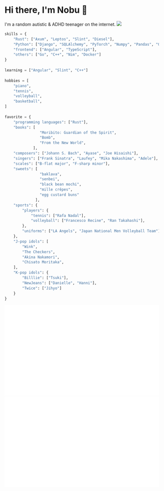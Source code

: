 # Hi there, I'm Nobu 👋

I'm a random autistic & ADHD teenager on the internet. <img src="https://user-images.githubusercontent.com/60306074/160750010-f3fe0b78-0090-4f61-be39-9a9ba9f29b3a.gif" width="45"> 
<be>

<!--
Django 5
Axum
Swift
Erlang
-->

```python
skills = {
    "Rust": ["Axum", "Leptos", "Slint", "Diesel"],
    "Python": ["Django", "SQLAlchemy", "PyTorch", "Numpy", "Pandas", "OpenCV"],
    "frontend": ["Angular", "TypeScript"],
    "others": ["Go", "C++", "Nim", "Docker"]
}

learning = ["Angular", "Slint", "C++"]

hobbies = [
    "piano",
    "tennis",
    "volleyball",
    "basketball",
]

favorite = {
    "programming languages": ["Rust"],
    "books": [
                "Moribito: Guardian of the Spirit",
                "Bomb",
                "From the New World",
             ],
    "composers": ["Johann S. Bach", "Ayase", "Joe Hisaishi"],
    "singers": ["Frank Sinatra", "Laufey", "Mika Nakashima", "Adele"],
    "scales": ["B-flat major", "F-sharp minor"],
    "sweets": [
                "baklava",
                "senbei",
                "black bean mochi",
                "mille crêpes",
                "egg custard buns"
              ],
    "sports": {
        "players": {
            "tennis": ["Rafa Nadal"],
            "volleyball": ["Francesco Recine", "Ran Takahashi"],
        },
        "uniforms": ["LA Angels", "Japan National Men Volleyball Team"],
    },
    "J-pop idols": [
        "Wink",
        "The Checkers",
        "Akina Nakamori",
        "Chisato Moritaka",
    ],
    "K-pop idols": {
        "Billlie": ["Tsuki"],
        "NewJeans": ["Danielle", "Hanni"],
        "Twice": ["Jihyo"]
    }
}
```

<div align="center">

<!--
https://github.community/t/support-theme-context-for-images-in-light-vs-dark-mode/147981/84
-->
<a href="https://github.com/bichanna/github-stats#gh-dark-mode-only">
<img src="https://github.com/bichanna/github-stats/blob/master/generated/overview.svg#gh-dark-mode-only" />
<img src="https://github.com/bichanna/github-stats/blob/master/generated/languages.svg#gh-dark-mode-only" />
</a>

</div>




